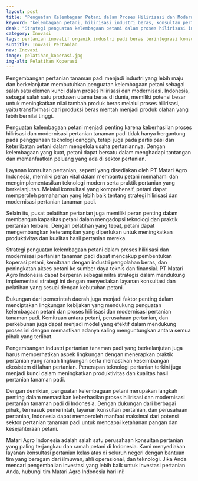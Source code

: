 ```yaml
---
layout: post
title: "Penguatan Kelembagaan Petani dalam Proses Hilirisasi dan Modernisasi Pertanian Tanaman Padi"
keyword: "kelembagaan petani, hilirisasi industri beras, konsultan pertanian, pelatihan pertanian, PT Matari Agro Indonesia, strategi pertanian, kemitraan petani, pengembangan petani, industri beras, pertanian berkelanjutan"
desk: "Strategi penguatan kelembagaan petani dalam proses hilirisasi industri beras di Indonesia, dengan fokus pada dukungan layanan konsultan dan pusat pelatihan pertanian di PT Matari Agro Indonesia."
category: Inovasi
tags: pertanian inovatif organik industri padi beras terintegrasi konsultan ketahanan pangan
subtitle: Inovasi Pertanian
nav: Inovasi
image: pelatihan_koperasi.jpg
img-alt: Pelatihan Koperasi
---
```


Pengembangan pertanian tanaman padi menjadi industri yang lebih maju dan berkelanjutan membutuhkan penguatan kelembagaan petani sebagai salah satu elemen kunci dalam proses hilirisasi dan modernisasi. Indonesia, sebagai salah satu produsen utama beras di dunia, memiliki potensi besar untuk meningkatkan nilai tambah produk beras melalui proses hilirisasi, yaitu transformasi dari produksi beras mentah menjadi produk olahan yang lebih bernilai tinggi.

Penguatan kelembagaan petani menjadi penting karena keberhasilan proses hilirisasi dan modernisasi pertanian tanaman padi tidak hanya bergantung pada penggunaan teknologi canggih, tetapi juga pada partisipasi dan keterlibatan petani dalam mengelola usaha pertaniannya. Dengan kelembagaan yang kuat, petani dapat bersatu dalam menghadapi tantangan dan memanfaatkan peluang yang ada di sektor pertanian.

Layanan konsultan pertanian, seperti yang disediakan oleh PT Matari Agro Indonesia, memiliki peran vital dalam membantu petani memahami dan mengimplementasikan teknologi modern serta praktik pertanian yang berkelanjutan. Melalui konsultasi yang komprehensif, petani dapat memperoleh pemahaman yang lebih baik tentang strategi hilirisasi dan modernisasi pertanian tanaman padi.

Selain itu, pusat pelatihan pertanian juga memiliki peran penting dalam membangun kapasitas petani dalam mengadopsi teknologi dan praktik pertanian terbaru. Dengan pelatihan yang tepat, petani dapat mengembangkan keterampilan yang diperlukan untuk meningkatkan produktivitas dan kualitas hasil pertanian mereka.

Strategi penguatan kelembagaan petani dalam proses hilirisasi dan modernisasi pertanian tanaman padi dapat mencakup pembentukan koperasi petani, kemitraan dengan industri pengolahan beras, dan peningkatan akses petani ke sumber daya teknis dan finansial. PT Matari Agro Indonesia dapat berperan sebagai mitra strategis dalam mendukung implementasi strategi ini dengan menyediakan layanan konsultasi dan pelatihan yang sesuai dengan kebutuhan petani.

Dukungan dari pemerintah daerah juga menjadi faktor penting dalam menciptakan lingkungan kebijakan yang mendukung penguatan kelembagaan petani dan proses hilirisasi dan modernisasi pertanian tanaman padi. Kemitraan antara petani, perusahaan pertanian, dan perkebunan juga dapat menjadi model yang efektif dalam mendukung proses ini dengan memastikan adanya saling menguntungkan antara semua pihak yang terlibat.

Pengembangan industri pertanian tanaman padi yang berkelanjutan juga harus memperhatikan aspek lingkungan dengan menerapkan praktik pertanian yang ramah lingkungan serta memastikan keseimbangan ekosistem di lahan pertanian. Penerapan teknologi pertanian terkini juga menjadi kunci dalam meningkatkan produktivitas dan kualitas hasil pertanian tanaman padi.

Dengan demikian, penguatan kelembagaan petani merupakan langkah penting dalam memastikan keberhasilan proses hilirisasi dan modernisasi pertanian tanaman padi di Indonesia. Dengan dukungan dari berbagai pihak, termasuk pemerintah, layanan konsultan pertanian, dan perusahaan pertanian, Indonesia dapat memperoleh manfaat maksimal dari potensi sektor pertanian tanaman padi untuk mencapai ketahanan pangan dan kesejahteraan petani.

Matari Agro Indonesia adalah salah satu perusahaan konsultan pertanian yang paling terjangkau dan ramah petani di Indonesia. Kami menyediakan layanan konsultasi pertanian kelas atas di seluruh negeri dengan bantuan tim yang beragam dari ilmuwan, ahli operasional, dan teknologi. Jika Anda mencari pengembalian investasi yang lebih baik untuk investasi pertanian Anda, hubungi tim Matari Agro Indonesia hari ini!

